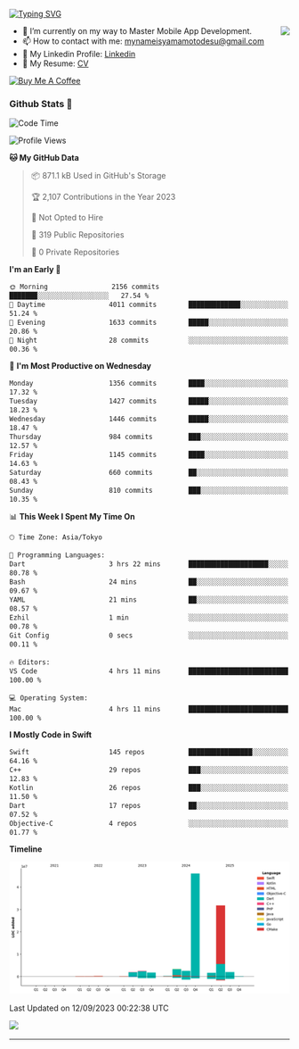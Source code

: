 
[![Typing SVG](https://readme-typing-svg.demolab.com/?lines=Thank+You+For+Visiting!!;You+Are+Welcome✨;I+am+Kyo+Yamamoto;Mobile+Developer)](https://git.io/typing-svg)
<p>
<img align="right" src="https://media.giphy.com/media/26ufdb3cYKwbRtYVW/giphy.gif" style="max-width:100%;" height="150px">

- 🌱 I’m currently on my way to Master Mobile App Development.
- 📫 How to contact with me: mynameisyamamotodesu@gmail.com
- 🔗 My Linkedin Profile: [Linkedin](https://www.linkedin.com/in/kyo-yamamoto-a2ab50239)
- 🔗 My Resume: [CV](https://www.kickresume.com/cv/ZWKvXV/)

<a href="https://www.buymeacoffee.com/kyoyamamoto" target="_blank"><img src="https://cdn.buymeacoffee.com/buttons/default-orange.png" alt="Buy Me A Coffee" height="41" width="174"></a>

### Github Stats 🥇 
<!--START_SECTION:waka-->
![Code Time](http://img.shields.io/badge/Code%20Time-542%20hrs%2040%20mins-blue)

![Profile Views](http://img.shields.io/badge/Profile%20Views-0-blue)

**🐱 My GitHub Data** 

> 📦 871.1 kB Used in GitHub's Storage 
 > 
> 🏆 2,107 Contributions in the Year 2023
 > 
> 🚫 Not Opted to Hire
 > 
> 📜 319 Public Repositories 
 > 
> 🔑 0 Private Repositories 
 > 
**I'm an Early 🐤** 

```text
🌞 Morning                2156 commits        ███████░░░░░░░░░░░░░░░░░░   27.54 % 
🌆 Daytime                4011 commits        █████████████░░░░░░░░░░░░   51.24 % 
🌃 Evening                1633 commits        █████░░░░░░░░░░░░░░░░░░░░   20.86 % 
🌙 Night                  28 commits          ░░░░░░░░░░░░░░░░░░░░░░░░░   00.36 % 
```
📅 **I'm Most Productive on Wednesday** 

```text
Monday                   1356 commits        ████░░░░░░░░░░░░░░░░░░░░░   17.32 % 
Tuesday                  1427 commits        █████░░░░░░░░░░░░░░░░░░░░   18.23 % 
Wednesday                1446 commits        █████░░░░░░░░░░░░░░░░░░░░   18.47 % 
Thursday                 984 commits         ███░░░░░░░░░░░░░░░░░░░░░░   12.57 % 
Friday                   1145 commits        ████░░░░░░░░░░░░░░░░░░░░░   14.63 % 
Saturday                 660 commits         ██░░░░░░░░░░░░░░░░░░░░░░░   08.43 % 
Sunday                   810 commits         ███░░░░░░░░░░░░░░░░░░░░░░   10.35 % 
```


📊 **This Week I Spent My Time On** 

```text
🕑︎ Time Zone: Asia/Tokyo

💬 Programming Languages: 
Dart                     3 hrs 22 mins       ████████████████████░░░░░   80.78 % 
Bash                     24 mins             ██░░░░░░░░░░░░░░░░░░░░░░░   09.67 % 
YAML                     21 mins             ██░░░░░░░░░░░░░░░░░░░░░░░   08.57 % 
Ezhil                    1 min               ░░░░░░░░░░░░░░░░░░░░░░░░░   00.78 % 
Git Config               0 secs              ░░░░░░░░░░░░░░░░░░░░░░░░░   00.11 % 

🔥 Editors: 
VS Code                  4 hrs 11 mins       █████████████████████████   100.00 % 

💻 Operating System: 
Mac                      4 hrs 11 mins       █████████████████████████   100.00 % 
```

**I Mostly Code in Swift** 

```text
Swift                    145 repos           ████████████████░░░░░░░░░   64.16 % 
C++                      29 repos            ███░░░░░░░░░░░░░░░░░░░░░░   12.83 % 
Kotlin                   26 repos            ███░░░░░░░░░░░░░░░░░░░░░░   11.50 % 
Dart                     17 repos            ██░░░░░░░░░░░░░░░░░░░░░░░   07.52 % 
Objective-C              4 repos             ░░░░░░░░░░░░░░░░░░░░░░░░░   01.77 % 
```



**Timeline**

![Lines of Code chart](https://raw.githubusercontent.com/YamamotoDesu/YamamotoDesu/main/assets/bar_graph.png)


 Last Updated on 12/09/2023 00:22:38 UTC
<!--END_SECTION:waka-->

![](https://github-profile-summary-cards.vercel.app/api/cards/profile-details?username=YamamotoDesu&theme=vue)

----
